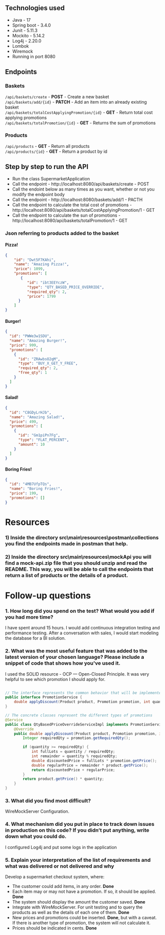 ## Technologies used

<ul>
  <li>Java - 17</li>
  <li>Spring boot - 3.4.0</li>
  <li>Junit - 5.11.3</li>
  <li>Mockito - 5.14.2</li>
  <li>Log4j - 2.20.0</li>
  <li>Lombok</li>
  <li>Wiremock</li>
  <li>Running in port 8080</li>
</ul>

## Endpoints

### Baskets
```/api/baskets/create``` - **POST** - Create a new basket\
```/api/baskets/add/{id}``` - **PATCH** - Add an item into an already existing basket\
```/api/baskets/totalCostApplyingPromotion/{id}``` - **GET** - Return total cost applying promotions\
```/api/baskets/totalPromotion/{id}``` - **GET** - Returns the sum of promotions

### Products
```/api/products``` - **GET** - Return all products\
```/api/products/{id}``` - **GET** - Return a product by id

## Step by step to run the API

<ul>
  <li>Run the class SupermarketApplication</li>
  <li>Call the endpoint - http://localhost:8080/api/baskets/create -  POST </li>
  <li>Call the endoint below as many times as you want, whether or not you modify the endpoint body</li>
  <li>Call the endpoint - http://localhost:8080/baskets/add/1 -  PACTH </li>
  <li>Call the endpoint to calculate the total cost of promotions -  http://localhost:8080/api/baskets/totalCostApplyingPromotion/1 -  GET </li>
  <li>Call the endpoint to calculate the sun of promotions -  http://localhost:8080/api/baskets/totalPromotion/1 -  GET </li>
</ul>

### Json referring to products added to the basket 

#### Pizza!
```json
{
    "id": "Dwt5F7KAhi",
    "name": "Amazing Pizza!",
    "price": 1099,
    "promotions": [
       {
          "id": "ibt3EEYczW",
          "type": "QTY_BASED_PRICE_OVERRIDE",
          "required_qty": 2,
          "price": 1799
      }
    ]
}
```
#### Burger!
```json
{
  "id": "PWWe3w1SDU",
  "name": "Amazing Burger!",
  "price": 999,
  "promotions": [
    {
      "id": "ZRAwbsO2qM",
      "type": "BUY_X_GET_Y_FREE",
      "required_qty": 2,
      "free_qty": 1
    }
  ]
}
```

#### Salad!
```json
{
  "id": "C8GDyLrHJb",
  "name": "Amazing Salad!",
  "price": 499,
  "promotions": [
    {
      "id": "Gm1piPn7Fg",
      "type": "FLAT_PERCENT",
      "amount": 10
    }
  ]
}
```

#### Boring Fries!
```json
{
  "id": "4MB7UfpTQs",
  "name": "Boring Fries!",
  "price": 199,
  "promotions": []
}
```

# Resources
### 1) Inside the directory src\main\resources\postman\collections you find the endpoints made in postman that help.
### 2) Inside the directory src\main\resources\mockApi you will find a mock-api.zip file that you should unzip and read the README. This way, you will be able to call the endpoints that return a list of products or the details of a product.

# Follow-up questions
### 1. How long did you spend on the test? What would you add if you had more time?
I have spent around 15 hours.
I would add continuous integration testing and performance testing. After a conversation with sales, I would start modeling the database for a BI solution.

### 2. What was the most useful feature that was added to the latest version of your chosen language? Please include a snippet of code that shows how you've used it.
I used the SOLID resource - OCP — Open-Closed Principle. It was very helpful to see which promotion I should apply for.

```java
 
// The interface represents the common behavior that will be implemented by the different promotion classes. 
public interface PromotionService {    
    double applyDiscount(Product product, Promotion promotion, int quantity);
}

// The concrete classes represent the different types of promotions
@Service
public class QtyBasedPriceOverrideServiceImpl implements PromotionService {
    @Override
    public double applyDiscount(Product product, Promotion promotion, int quantity) {
        Integer requiredQty = promotion.getRequiredQty();

        if (quantity >= requiredQty) {
            int fullLots = quantity / requiredQty;
            int remainder = quantity % requiredQty;
            double discountedPrice = fullLots * promotion.getPrice();
            double regularPrice = remainder * product.getPrice();
            return discountedPrice + regularPrice;
        }
        return product.getPrice() * quantity;
    }
}
```
### 3. What did you find most difficult?
WireMockServer Configuration.

### 4. What mechanism did you put in place to track down issues in production on this code? If you didn’t put anything, write down what you could do.
I configured Log4j and put some logs in the application

### 5. Explain your interpretation of the list of requirements and what was delivered or not delivered and why
Develop a supermarket checkout system, where:
<ul>
  <li>The customer could add items, in any order. <strong>Done</strong></li>
  <li>Each item may or may not have a promotion. If so, it should be applied. <strong>Done</strong></li>  
  <li>The system should display the amount the customer saved. <strong>Done</strong></li>
  <li>Integrate with WireMockServer. For unit testing and to query the products as well as the details of each one of them. <strong>Done</strong></li>
  <li>New prices and promotions could be inserted. <strong>Done</strong>, but with a caveat. If there is another type of promotion, the system will not calculate it.</li>
  <li>Prices should be indicated in cents. <strong>Done</strong></li>
</ul>


